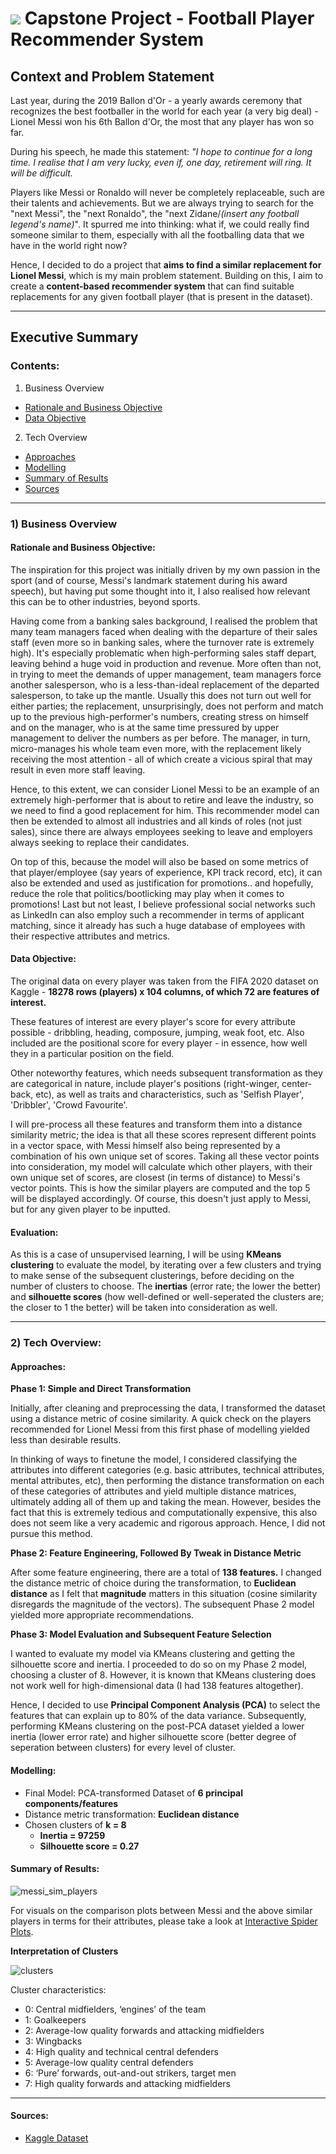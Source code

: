 # ![](https://ga-dash.s3.amazonaws.com/production/assets/logo-9f88ae6c9c3871690e33280fcf557f33.png) Capstone Project - Football Player Recommender System


## Context and Problem Statement

Last year, during the 2019 Ballon d'Or - a yearly awards ceremony that recognizes the best footballer in the world for each year (a very big deal) - Lionel Messi won his 6th Ballon d'Or, the most that any player has won so far.

During his speech, he made this statement: *"I hope to continue for a long time. I realise that I am very lucky, even if, one day, retirement will ring. It will be difficult.*

Players like Messi or Ronaldo will never be completely replaceable, such are their talents and achievements. But we are always trying to search for the "next Messi", the "next Ronaldo", the "next Zidane/*(insert any football legend's name)*". It spurred me into thinking: what if, we could really find someone similar to them, especially with all the footballing data that we have in the world right now?

Hence, I decided to do a project that **aims to find a similar replacement for Lionel Messi**, which is my main problem statement. Building on this, I aim to create a **content-based recommender system** that can find suitable replacements for any given football player (that is present in the dataset).

---

## Executive Summary

### Contents:

1) Business Overview
- [Rationale and Business Objective](#Rationale-and-Business-Objective)
- [Data Objective](#Data-Objective)

2) Tech Overview
- [Approaches](#Approaches)
- [Modelling](#Modelling)
- [Summary of Results](#Summary-of-Results)
- [Sources](#Sources)

---

### 1) Business Overview

#### Rationale and Business Objective:

The inspiration for this project was initially driven by my own passion in the sport (and of course, Messi's landmark statement during his award speech), but having put some thought into it, I also realised how relevant this can be to other industries, beyond sports.

Having come from a banking sales background, I realised the problem that many team managers faced when dealing with the departure of their sales staff (even more so in banking sales, where the turnover rate is extremely high). It's especially problematic when high-performing sales staff depart, leaving behind a huge void in production and revenue. More often than not, in trying to meet the demands of upper management, team managers force another salesperson, who is a less-than-ideal replacement of the departed salesperson, to take up the mantle. Usually this does not turn out well for either parties; the replacement, unsurprisingly, does not perform and match up to the previous high-performer's numbers, creating stress on himself and on the manager, who is at the same time pressured by upper management to deliver the numbers as per before. The manager, in turn, micro-manages his whole team even more, with the replacement likely receiving the most attention - all of which create a vicious spiral that may result in even more staff leaving.

Hence, to this extent, we can consider Lionel Messi to be an example of an extremely high-performer that is about to retire and leave the industry, so we need to find a good replacement for him. This recommender model can then be extended to almost all industries and all kinds of roles (not just sales), since there are always employees seeking to leave and employers always seeking to replace their candidates.

On top of this, because the model will also be based on some metrics of that player/employee (say years of experience, KPI track record, etc), it can also be extended and used as justification for promotions.. and hopefully, reduce the role that politics/bootlicking may play when it comes to promotions! Last but not least, I believe professional social networks such as LinkedIn can also employ such a recommender in terms of applicant matching, since it already has such a huge database of employees with their respective attributes and metrics.

#### Data Objective:

The original data on every player was taken from the FIFA 2020 dataset on Kaggle - **18278 rows (players) x 104 columns, of which 72 are features of interest.**

These features of interest are every player's score for every attribute possible - dribbling, heading, composure, jumping, weak foot, etc. Also included are the positional score for every player - in essence, how well they in a particular position on the field.

Other noteworthy features, which needs subsequent transformation as they are categorical in nature, include player's positions (right-winger, center-back, etc), as well as traits and characteristics, such as 'Selfish Player', 'Dribbler', 'Crowd Favourite'.

I will pre-process all these features and transform them into a distance similarity metric; the idea is that all these scores represent different points in a vector space, with Messi himself also being represented by a combination of his own unique set of scores. Taking all these vector points into consideration, my model will calculate which other players, with their own unique set of scores, are closest (in terms of distance) to Messi's vector points. This is how the similar players are computed and the top 5 will be displayed accordingly. Of course, this doesn't just apply to Messi, but for any given player to be inputted.

#### Evaluation:

As this is a case of unsupervised learning, I will be using **KMeans clustering** to evaluate the model, by iterating over a few clusters and trying to make sense of the subsequent clusterings, before deciding on the number of clusters to choose. The **inertias** (error rate; the lower the better) and **silhouette scores** (how well-defined or well-seperated the clusters are; the closer to 1 the better) will be taken into consideration as well.

---

### 2) Tech Overview:

#### Approaches:

**Phase 1: Simple and Direct Transformation**

Initially, after cleaning and preprocessing the data, I transformed the dataset using a distance metric of cosine similarity. A quick check on the players recommended for Lionel Messi from this first phase of modelling yielded less than desirable results.

In thinking of ways to finetune the model, I considered classifying the attributes into different categories (e.g. basic attributes, technical attributes, mental attributes, etc), then performing the distance transformation on each of these categories of attributes and yield multiple distance matrices, ultimately adding all of them up and taking the mean. However, besides the fact that this is extremely tedious and computationally expensive, this also does not seem like a very academic and rigorous approach. Hence, I did not pursue this method.

**Phase 2: Feature Engineering, Followed By Tweak in Distance Metric**

After some feature engineering, there are a total of **138 features.** I changed the distance metric of choice during the transformation, to **Euclidean distance** as I felt that **magnitude** matters in this situation (cosine similarity disregards the magnitude of the vectors). The subsequent Phase 2 model yielded more appropriate recommendations.

**Phase 3: Model Evaluation and Subsequent Feature Selection**

I wanted to evaluate my model via KMeans clustering and getting the silhouette score and inertia. I proceeded to do so on my Phase 2 model, choosing a cluster of 8. However, it is known that KMeans clustering does not work well for high-dimensional data (I had 138 features altogether).

Hence, I decided to use **Principal Component Analysis (PCA)** to select the features that can explain up to 80% of the data variance. Subsequently, performing KMeans clustering on the post-PCA dataset yielded a lower inertia (lower error rate) and higher silhouette score (better degree of seperation between clusters) for every level of cluster.

#### Modelling:

- Final Model: PCA-transformed Dataset of **6 principal components/features**
- Distance metric transformation: **Euclidean distance**
- Chosen clusters of **k = 8**
    - **Inertia = 97259**
    - **Silhouette score = 0.27**

#### Summary of Results:

![messi_sim_players](./Visuals/messi_similar_players.png)

For visuals on the comparison plots between Messi and the above similar players in terms for their attributes, please take a look at [Interactive Spider Plots](./Visuals/Interactive%20Spider%20Plots.html).

**Interpretation of Clusters**

![clusters](./Visuals/clusters.png)

Cluster characteristics:

- 0: Central midfielders, ‘engines’ of the team
- 1: Goalkeepers
- 2: Average-low quality forwards and attacking midfielders
- 3: Wingbacks
- 4: High quality and technical central defenders
- 5: Average-low quality central defenders
- 6: ‘Pure’ forwards, out-and-out strikers, target men
- 7: High quality forwards and attacking midfielders

---

#### Sources:

- [Kaggle Dataset](https://blog.collegevine.com/here-are-the-average-sat-scores-by-state/)